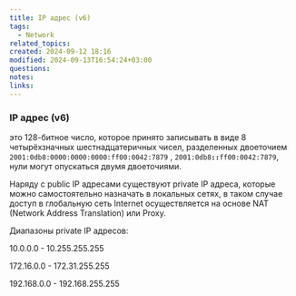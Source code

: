 ```yaml
---
title: IP aдрес (v6)
tags:
  - Network
related_topics: 
created: 2024-09-12 18:16
modified: 2024-09-13T16:54:24+03:00
questions: 
notes: 
links: 
---
```


### IP aдрес (v6)

это 128-битное число, которое принято записывать в виде 8 четырёхзначных шестнадцатеричных чисел, разделенных двоеточием `2001:0db8:0000:0000:0000:ff00:0042:7879` , `2001:0db8`**`::`**`ff00:0042:7879`, нули могут опускаться двумя двоеточиями.

  

Наряду с public IP адресами существуют private IP адреса, которые можно самостоятельно назначать в локальных сетях, в таком случае доступ в глобальную сеть Internet осуществляется на основе NAT (Network Address Translation) или Proxy.

Диапазоны private IP адресов:

10.0.0.0 - 10.255.255.255

172.16.0.0 - 172.31.255.255

192.168.0.0 - 192.168.255.255

